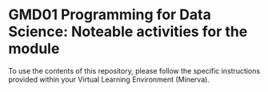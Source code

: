 # GMD01 Programming for Data Science: Noteable activities for the module

To use the contents of this repository, please follow the specific instructions provided within your Virtual Learning Environment (Minerva).